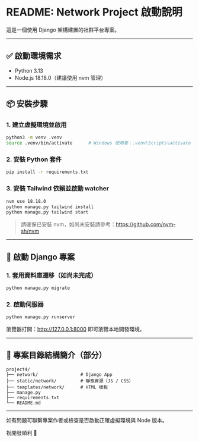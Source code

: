 # README: Network Project 啟動說明

這是一個使用 Django 架構建置的社群平台專案。

---

## ✅ 啟動環境需求

- Python 3.13
- Node.js 18.18.0（建議使用 nvm 管理）

---

## 📦 安裝步驟

### 1. 建立虛擬環境並啟用

```bash
python3 -m venv .venv
source .venv/bin/activate      # Windows 使用者：.venv\Scripts\activate
```

### 2. 安裝 Python 套件

```bash
pip install -r requirements.txt
```

### 3. 安裝 Tailwind 依賴並啟動 watcher

```bash
nvm use 18.18.0
python manage.py tailwind install
python manage.py tailwind start
```

> 請確保已安裝 nvm，如尚未安裝請參考：https://github.com/nvm-sh/nvm

---

## 🚀 啟動 Django 專案

### 1. 套用資料庫遷移（如尚未完成）

```bash
python manage.py migrate
```

### 2. 啟動伺服器

```bash
python manage.py runserver
```

瀏覽器打開：http://127.0.0.1:8000 即可瀏覽本地開發環境。

---

## 📁 專案目錄結構簡介（部分）

```
project4/
├── network/                # Django App
├── static/network/         # 靜態資源（JS / CSS）
├── templates/network/      # HTML 樣板
├── manage.py
├── requirements.txt
└── README.md
```

---

如有問題可聯繫專案作者或檢查是否啟動正確虛擬環境與 Node 版本。

祝開發順利 🚀
